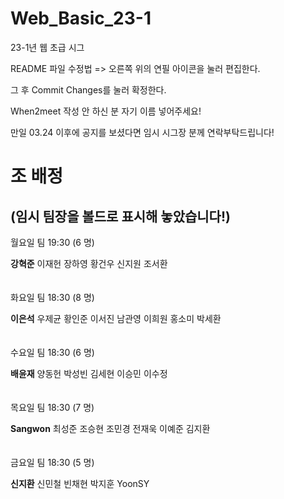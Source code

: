 # Web_Basic_23-1
23-1년 웹 초급 시그

README 파일 수정법 => 오른쪽 위의 연필 아이콘을 눌러 편집한다.

그 후 Commit Changes를 눌러 확정한다.

When2meet 작성 안 하신 분 자기 이름 넣어주세요!

만일 03.24 이후에 공지를 보셨다면 임시 시그장 분께 연락부탁드립니다!

# 조 배정
 (임시 팀장을 볼드로 표시해 놓았습니다!)
---

월요일 팀 19:30 (6 명)

**강혁준** 이재헌 장하영 황건우 신지원 조서환
<br/><br/><br/>
화요일 팀 18:30 (8 명)

**이은석** 우제균 황인준 이서진 남관영 이희원 홍소미 박세환
<br/><br/><br/>
수요일 팀 18:30 (6 명)

**배윤재** 양동헌 박성빈 김세현 이승민 이수정
<br/><br/><br/>
목요일 팀 18:30 (7 명)

**Sangwon** 최성준 조승현 조민경 전재욱 이예준 김지환
<br/><br/><br/>
금요일 팀 18:30 (5 명)

**신지환** 신민철 빈채현 박지훈 YoonSY
